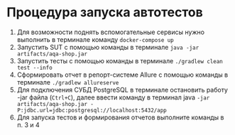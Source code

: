 # Процедура запуска автотестов
1. Для возможности поднять вспомогательные сервисы нужно выполнить в терминале команду `docker-compose up`
2. Запустить SUT с помощью команды в терминале `java -jar artifacts/aqa-shop.jar`
3. Запустить тесты с помощью команды в терминале `./gradlew clean test --info`
4. Сформировать отчет в репорт-системе Allure с помощью команды в терминале `./gradlew allureserve`
5. Для подключения СУБД PostgreSQL в терминале остановить работу -jar файла (`Ctrl+C`), далее ввести команду в терминал java `-jar artifacts/aqa-shop.jar -P:jdbc.url=jdbc:postgresql://localhost:5432/app`
6. Для запуска тестов и формирования отчетов выполните команды в п. 3 и 4